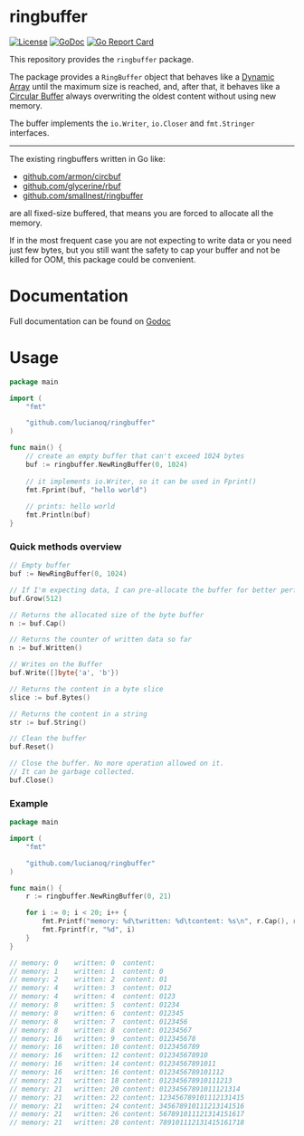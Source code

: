 # ringbuffer

[![License](https://img.shields.io/:license-MIT-blue.svg)](https://opensource.org/licenses/MIT)
[![GoDoc](https://godoc.org/github.com/lucianoq/ringbuffer?status.svg)](https://godoc.org/github.com/lucianoq/ringbuffer)
[![Go Report Card](https://goreportcard.com/badge/github.com/lucianoq/ringbuffer)](https://goreportcard.com/report/github.com/lucianoq/ringbuffer)
 
This repository provides the `ringbuffer` package.

The package provides a `RingBuffer` object that behaves like a 
[Dynamic Array](https://en.wikipedia.org/wiki/Dynamic_array) until the maximum 
size is reached, and, after that, it behaves like a 
[Circular Buffer](https://en.wikipedia.org/wiki/Circular_buffer) always 
overwriting the oldest content without using new memory.

The buffer implements the `io.Writer`, `io.Closer` and `fmt.Stringer`
interfaces.

---

The existing ringbuffers written in Go like:
- [github.com/armon/circbuf](https://github.com/armon/circbuf)
- [github.com/glycerine/rbuf](https://github.com/glycerine/rbuf)
- [github.com/smallnest/ringbuffer](https://github.com/smallnest/ringbuffer)

are all fixed-size buffered, that means you are forced to allocate all the 
memory. 

If in the most frequent case you are not expecting to write data or you need 
just few bytes, but you still want the safety to cap your buffer and not be 
killed for OOM, this package could be convenient.  


# Documentation

Full documentation can be found on [Godoc](http://godoc.org/github.com/lucianoq/ringbuffer)

# Usage


```go
package main

import (
    "fmt"

    "github.com/lucianoq/ringbuffer"
)

func main() {
    // create an empty buffer that can't exceed 1024 bytes
    buf := ringbuffer.NewRingBuffer(0, 1024)
    
    // it implements io.Writer, so it can be used in Fprint()
    fmt.Fprint(buf, "hello world")
    
    // prints: hello world
    fmt.Println(buf)
}
```

### Quick methods overview

```go
// Empty buffer
buf := NewRingBuffer(0, 1024)

// If I'm expecting data, I can pre-allocate the buffer for better performance
buf.Grow(512)

// Returns the allocated size of the byte buffer
n := buf.Cap()

// Returns the counter of written data so far
n := buf.Written()

// Writes on the Buffer
buf.Write([]byte{'a', 'b'})

// Returns the content in a byte slice
slice := buf.Bytes()

// Returns the content in a string
str := buf.String()

// Clean the buffer
buf.Reset()

// Close the buffer. No more operation allowed on it.
// It can be garbage collected.
buf.Close()
```

### Example

```go
package main

import (
    "fmt"

    "github.com/lucianoq/ringbuffer"
)

func main() {
	r := ringbuffer.NewRingBuffer(0, 21)

	for i := 0; i < 20; i++ {
		fmt.Printf("memory: %d\twritten: %d\tcontent: %s\n", r.Cap(), r.Written(), r)
		fmt.Fprintf(r, "%d", i)
	}
}

// memory: 0	written: 0	content: 
// memory: 1	written: 1	content: 0
// memory: 2	written: 2	content: 01
// memory: 4	written: 3	content: 012
// memory: 4	written: 4	content: 0123
// memory: 8	written: 5	content: 01234
// memory: 8	written: 6	content: 012345
// memory: 8	written: 7	content: 0123456
// memory: 8	written: 8	content: 01234567
// memory: 16	written: 9	content: 012345678
// memory: 16	written: 10	content: 0123456789
// memory: 16	written: 12	content: 012345678910
// memory: 16	written: 14	content: 01234567891011
// memory: 16	written: 16	content: 0123456789101112
// memory: 21	written: 18	content: 012345678910111213
// memory: 21	written: 20	content: 01234567891011121314
// memory: 21	written: 22	content: 123456789101112131415
// memory: 21	written: 24	content: 345678910111213141516
// memory: 21	written: 26	content: 567891011121314151617
// memory: 21	written: 28	content: 789101112131415161718
```